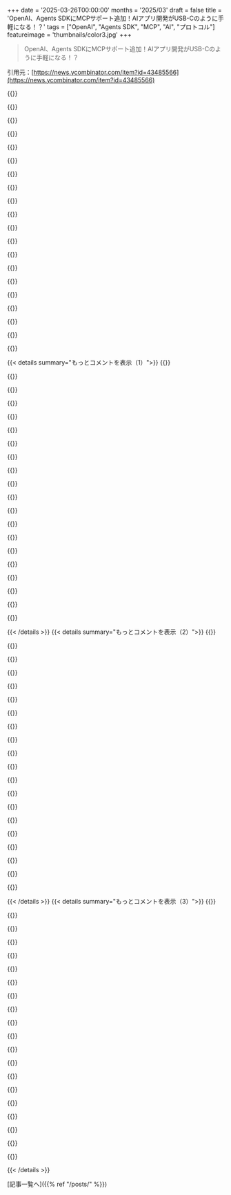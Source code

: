 +++
date = '2025-03-26T00:00:00'
months = '2025/03'
draft = false
title = 'OpenAI、Agents SDKにMCPサポート追加！AIアプリ開発がUSB-Cのように手軽になる！？'
tags = ["OpenAI", "Agents SDK", "MCP", "AI", "プロトコル"]
featureimage = 'thumbnails/color3.jpg'
+++

> OpenAI、Agents SDKにMCPサポート追加！AIアプリ開発がUSB-Cのように手軽になる！？

引用元：[https://news.ycombinator.com/item?id=43485566](https://news.ycombinator.com/item?id=43485566)

{{<matomeQuote body="今日、MCPにStreamable HTTPが追加されたのは大きな進歩だね。リモートのHTTPサーバーとの間に常時接続が不要になったから。でも、仕様を見ると、LSPみたいなパラダイムをHTTPサーバーに持ち込むのは複雑すぎる気がする。たとえば、tool callはこんな感じ。<br>{”jsonrpc”: ”2.0”, ”id”: 2, ”method”: ”tools/call”, ”params”: {”name”: ”get_weather”, ”arguments”: {”location”: ”New York”}}}<br>これって、普通に`/get_weather`に`{ ”location”: ”New York” }`をPOSTするだけじゃん？もっとシンプルにして、普通のHTTPサーバーにフォールバックする方がいいと思うんだよね。Authorizationヘッダーでセッションをネゴして、OpenAPIとかJSON Schemaでエンドポイントを定義すればいいじゃん。" userName="keithwhor" createdAt="2025-03-26T21:27:48" color="">}}

{{<matomeQuote body="めっちゃ同意。MCPは複雑すぎる。何のメリットがあるのかわからない。カスタムのdev toolが必要になるから、時間の無駄になる可能性が高い。伝統的なプロトコルって感じもしないし。結局、みんなが使うから実装するんだろうけど、正しいアプローチだとは思えない。もっとシンプルなHTTPベースのOpenAPIサービスの方が良かったのに。" userName="_pdp_" createdAt="2025-03-26T22:04:38" color="#38d3d3">}}

{{<matomeQuote body="ローカルサービスに`stdio`を使うのはマジで理にかなってると思う。JSONRPCも込みでね。でも、リモートのHTTP MCPサーバーには、もっと簡単な解決策があるべき。昔、OpenAIが`.well-known/ai-plugin.json`っていうプラグインを発表したじゃん。あれはAPI specへのリンクを含んでて、ChatGPTがそれを読んでAPI全体を理解できるっていうやつ。あれはマジでクールだった。<br>ChatGPT Pluginsは失敗したけど、それは技術的な問題じゃなくて、統合に対する需要がまだなかったからだと思う。会社はまだ独自のLLMスタックを構築し始めたばかりだったし、ChatGPT desktopもなかったし。" userName="keithwhor" createdAt="2025-03-26T22:11:21" color="#ff33a1">}}

{{<matomeQuote body="わかる。OpenAIがやったことはシンプルで美しかった。あと、MCPサービスがプラグアンドプレイだって勘違いしてる人がいる気がする。そうじゃないんだよね。関数名とか説明はプロンプトそのものだから、呼び出し方を調整するために変更する必要があるはず。MCPサーバーはそういう拡張性を想定してないから、プロンプトにコンテキストを追加するしかない。でも、それって経験がないと難しいんだよね。" userName="_pdp_" createdAt="2025-03-26T22:24:33" color="#45d325">}}

{{<matomeQuote body="プロンプトを渡すだけじゃないんだよね。Rampみたいなプロダクションシステムでは、エンドポイントからデータを処理するためにカスタムのETLパイプラインを構築して、構造化されたトランザクションデータをLLMコンテキストウィンドウに提供するために別のデータベースをホストする必要があった。<br>promptとかcontextの管理はマジボトルネックになる。MCPサーバーは、タスク関連のpromptとかtool wrapperを必要な時に動的にフェッチすることで、prompt loaderとして機能する。" userName="sarthak_chauhan" createdAt="2025-04-01T20:11:58" color="">}}

{{<matomeQuote body="MCPは業界全体の共同作業を目指してるってのが良い点だよね。pluginsはOpenAI固有のものだったけど。だから、貢献して開発をdirectionできる可能性がある！このdialogueは役に立つと思うし、開発者がGitHubとかで反応してくれると嬉しいな。" userName="keithwhor" createdAt="2025-03-26T22:29:24" color="">}}

{{<matomeQuote body="MCPのユースケースはローカルのfilesystemタスクだと思ってたから、このコメントを理解するのに時間がかかった。ファイルを操作するのがLLMの主要なユースケースなんだよね。AnthropicがリリースしてClaude Desktopに統合して以来ずっと。でも、web requestを想定してる人もいるんだね。" userName="mordymoop" createdAt="2025-03-27T00:00:42" color="">}}

{{<matomeQuote body="なるほどね。でも、それなら「Local-first MCP」と「Remote MCP」を区別するべきだと思う。APIエンジニアの多くは「すでに確立された方法があるんだから、それで標準化しようぜ」って思ってるんじゃないかな。" userName="keithwhor" createdAt="2025-03-27T00:11:55" color="#45d325">}}

{{<matomeQuote body="同意だね。STDIOとか、Cursor/Windsurfみたいな既存のアプリでMCPを使うケースが多いよね。多くの開発者は独自のツールを構築して統合したいと思ってるけど、サーバーの構築、クライアントのバンドル、追加のlatencyを考えると、ROIに見合わないんじゃないかな。セキュリティがMCPで”handle”されるって思ってる人もいるみたいだけど、それは早計かも。全体的には正しい方向への一歩だけど、まだ初期段階だね。" userName="vykthur" createdAt="2025-03-31T15:59:46" color="">}}

{{<matomeQuote body="CloudflareのRemote MCP setupで、この問題のどれくらいがすでに解決されてるんだろう？" userName="sarthak_chauhan" createdAt="2025-04-01T20:24:22" color="">}}

{{<matomeQuote body="マジそれなー。MCPとかLangChainみたいなのを見ると、オレもついに「最近の若いモンは」って言うおじさんになっちまったかって思うわ。でも、若い頃だったら絶対ワクワクしてたと思う。" userName="tlrobinson" createdAt="2025-03-26T23:30:36" color="">}}

{{<matomeQuote body="LangChainは客観的に見てヒドいフランケンシュタインみたいなAPIだよな。若い頃に優秀な開発者だったとしても、軽蔑してたと思うし、MCPにも用心するだろうね。MCP APIもかなりアレだけど、モジュール性、統合、エージェントツールに関して新しいパラダイムが生まれ始めてて、現時点ではMCPが唯一の現実的な選択肢なんだよね。" userName="soulofmischief" createdAt="2025-03-26T23:57:43" color="#45d325">}}

{{<matomeQuote body="MCP APIのどこがダメなの？シンプルで広く使われてる標準ベースのトランスポート使ってるし、カスタム実装もできるし。シンプルなAPIで、ライブラリなしでもどんな言語でも簡単に使えるじゃん？" userName="zambachi" createdAt="2025-03-27T17:26:58" color="#ff5c5c">}}

{{<matomeQuote body="LangChainの何が問題か詳しく教えてほしいなー。ウチは柔軟で安定してる抽象化レイヤーっぽいから使おうとしてるんだけど、何か見落としてる点があるのかな？" userName="gnatolf" createdAt="2025-03-27T04:48:30" color="#38d3d3">}}

{{<matomeQuote body="LangChainは手っ取り早く始めるには良いけど、不要な抽象化で本質的な難しさが分かりにくくなっちゃうって気付く人が多いんだよね。" userName="gregorymichael" createdAt="2025-03-27T05:01:21" color="">}}

{{<matomeQuote body="型なしJSONの塊とPythonのスープで、全部複雑に非同期で動いてる感じ。<br>エージェントの状態にこの変数ある？<br>場合による！1時間前に起動したエージェント？変更前の状態？マネージャーの状態？前のエージェントは正常に動いた？何か問題なかった？" userName="davedx" createdAt="2025-03-27T08:28:53" color="">}}

{{<matomeQuote body="作りたいプロダクトよりも、ツールやフレームワークとの戦いに時間取られちゃうんだよね。" userName="jinushaun" createdAt="2025-03-27T08:12:51" color="#ff5c5c">}}

{{<matomeQuote body="意味不明なエラーでハゲそうになるし、ドキュメントはコロコロ変わるし。" userName="anxman" createdAt="2025-03-29T17:33:20" color="">}}

{{<matomeQuote body="マジでIT業界から足を洗おうか考え中。" userName="davedx" createdAt="2025-03-27T08:26:46" color="">}}

{{<matomeQuote body="え、MCPとLangChainが原因で？" userName="romankolpak" createdAt="2025-03-27T12:04:26" color="">}}

{{< details summary="もっとコメントを表示（1）">}}
{{<matomeQuote body="マジそれなー。文化的な影響ってやつ？Vibe codingとか、何でもかんでも詰め込んだアプリとか、k8sだらけ、エージェントだらけ。業界全体がマジで迷走してて、具体的なビジネスの問題解決よりも、なんかフワッとした万能薬に向かって突っ走ってる感じ。昔からそうだったけど、AIがコーディングツールに入ってきてから特にヤバい気がする。個人的な意見だけどねー。" userName="davedx" createdAt="2025-03-30T15:42:16" color="">}}

{{<matomeQuote body="わかるー。OpenAPIの仕様をAIに渡して、全部やらせた方が上手くいったわ。MCPの構造とかツールガイダンスは良いと思うけど、REST APIとウェブサーバーじゃダメだったのかな？" userName="pcarolan" createdAt="2025-03-26T22:25:11" color="">}}

{{<matomeQuote body="それなー。うちのユースケースは「リモートツーリング」、つまりAPIの呼び出しが多いんだよね。APIをラップするためにMCPサーバーを実装するのって、実装もインフラもめっちゃ複雑じゃね？GraphQLはAPIの定義にはマジで良い感じの「セマンティック」なインターフェースだと思う。GraphQLのスキーマは説明文を書けるし、人間にも読みやすいし。データヘビーなAIのユースケースでは、GraphQLの柔軟性が良い感じで、データの深さを変えれるから、コストとかLLMアプリのパフォーマンス制御に役立つ。" userName="mbroecheler" createdAt="2025-03-27T15:26:32" color="#785bff">}}

{{<matomeQuote body="マジかー。すごい。思いつかなかった。GraphQLはあんまり好きじゃないんだけど、それマジで良いかも。まだコード見てないし、ここで聞くことじゃないかもだけど、このライブラリって、どんなGraphQLサーバーでも使える感じ？" userName="_pdp_" createdAt="2025-03-27T20:46:54" color="">}}

{{<matomeQuote body="まさに俺が言いたいこと：<br>＞https://taoofmac.com/space/notes/2025/03/22/1900" userName="rcarmo" createdAt="2025-03-27T08:05:59" color="">}}

{{<matomeQuote body="「ツール呼び出し」はMCPの一部でしかないんだよね。サーバー側からクライアントに何かをさせる「サンプリング」とかもある。ツール呼び出しに関しては、MCPみたいなレイヤーがあるのは理にかなってると思う。REST-APIがないものとか、コンピューターへの直接アクセスが必要なものもあるし（ファイルシステムとかプロセスとか）。例えば、DBやRedisインスタンスでSQLコマンドを実行したり、Dockerコンテナを起動したり、SSHでサーバーに接続してコマンドを実行したり、ファイルを読んで必要な情報を抽出したり（OCRとか）、WebDriverプロトコルを使ってリモートブラウザを制御したり、バックエンドへの永続的な接続が必要だったり。REST-APIだけのユースケースなら、MCPはSwagger/OpenApi-Specがやろうとしてることと同じだと思う。つまり、何らかのフォーマットを強制して、各エンドポイントに「名前」とパラメータのリストを与える。問題は、これらのAPI仕様をLLMにツールとして渡す標準的な方法がないことだね。将来的には、MCPサーバーが既存のAPI仕様ファイルを解析して、それらのAPIをツールとして公開するライブラリ/抽象化が作られると思う。REST APIとのステートフルなやり取りを可能にするために、コンピューター上のローカルな状態と組み合わせることができる。" userName="pulkitsh1234" createdAt="2025-03-27T07:14:31" color="#38d3d3">}}

{{<matomeQuote body="OpenAPIの仕様をMCPの仕様に変換するツール作ったった：<br>https://www.open-mcp.org<br>(デプロイしたばっかだから、DNSがまだ伝播してないかも…)" userName="dan-kwiat" createdAt="2025-03-27T16:52:57" color="#ff33a1">}}

{{<matomeQuote body="APIのMCPサーバーを作ろうとしたら500エラーが出た。<br>使ったURL：https://engineapi.moonstream.to/metatx/openapi.json<br>レスポンスボディ：{success: false, error: サーバーURLはhttps://またはhttp://で始まる必要があります}" userName="zomglings" createdAt="2025-03-27T20:37:58" color="">}}

{{<matomeQuote body="個人的にはRPCの方がRESTより好きなんだけど、ここで面白いのは、(1)「tools/call」っていう（リモートの）メソッドを呼ぶRPCがあって、それは(2)「get_weather」っていうメソッドを呼ぶ、っていうこと。両方のメソッドに引数があるんだけど、「tools/call」の引数は「params」って呼ばれてて、「get_weather」の引数は「arguments」って呼ばれてる。" userName="ants_everywhere" createdAt="2025-03-27T01:58:02" color="">}}

{{<matomeQuote body="めっちゃわかる。俺もずっと戦ってきたんだよねー。すべてのエンドポイントをPOSTとJSONのパラメータにする会社を作って、SDK開発を簡単にしようとしたんだ。SOAPみたいな感じで。なんでHTTPメソッドが必要なんだ？ほとんどのSDKは.retrieveとかに単純化してるのに。なんでエンドポイントに名前を付けないんだ？ってね。で、気づいたのは、これらの仕様は長期間にわたって安定していて、多くのエッジケースを処理するから価値があるんだってこと。あと、システム統合の観点から言うと、みんなすでに知ってるし、訓練されてる。長年かけて、コモンズの知恵を受け入れた。" userName="keithwhor" createdAt="2025-03-27T02:08:15" color="#785bff">}}

{{<matomeQuote body="アドホックなRPCってJSON request/responseでHTTP使うやつでしょ？それってJSON-RPC 2.0よりダメじゃね？RESTじゃなくても（HATEOASは置いといて）RPCになるし、ちゃんと書いててもアドホックだよ。<br>[1] そうじゃなくてもREST（HATEOASでも良い）はRPCだし、ちゃんとドキュメントされててもアドホックってこと。<br>[2] https://www.jsonrpc.org/specification" userName="michaelsbradley" createdAt="2025-03-27T00:59:03" color="">}}

{{<matomeQuote body="HATEOASの皮肉な点は、LLMこそがHATEOASに必要な「進化できるエージェント」だってこと。HATEOASは人間レベルの知能を前提にしてて、エンドポイントを自動でクロールして、人間の言葉で書かれたドキュメントを読むことを期待してたんだよね。ブラウザみたいなクライアントしかHATEOASに対応できないのは、構造が動的に変わるAPIへの対応を人間に任せてるから。" userName="imtringued" createdAt="2025-03-27T09:17:32" color="">}}

{{<matomeQuote body="なんでツールの例でget_weatherの場所がいつも「New York」なの？" userName="antupis" createdAt="2025-03-27T06:32:48" color="">}}

{{<matomeQuote body="めっちゃ同意。ACI.devってマネージドな認証付きツール呼び出しプラットフォームで同じことやってるよ。<br>https://www.aci.dev/<br>うちはlist_tools()だけじゃなくて、もっと柔軟なツール発見機能を提供してる。" userName="thisisfixer" createdAt="2025-03-27T12:07:50" color="">}}

{{<matomeQuote body="BLAH（Barely Logical Agent Host）ってのを作ってるんだけど、これは標準（スキーマがある）で、周りにツールのエコシステムがあるんだ。(opensourceでロックインなし) MCPは単なる「ブリッジ」って感じ。BLAHはSLOPとかOpenAPIもサポートしてるし。例えば、blah.jsonでツールを定義して、`blah mcp start --config blah.json`ってやると、MCPサーバーとかSLOPサーバーとかOpenAPIからツールを全部まとめてリストアップしてくれる。Cloudflare AIチームがやってることも良い感じ。<br>https://blog.cloudflare.com/remote-model-context-protocol-se…" userName="thomasfromcdnjs" createdAt="2025-03-26T23:30:50" color="#ff5c5c">}}

{{<matomeQuote body="それめっちゃクールだけど、XKCDの標準のやつみたい[0]。業界がMCPで標準化してるのに、それが良くないってなったら、振り出しに戻るだけじゃん。強い意志（と低いエゴ）を持って、本当に良い実装にたどり着けると良いね。<br>[0] https://xkcd.com/927/" userName="keithwhor" createdAt="2025-03-26T23:35:15" color="#ff33a1">}}

{{<matomeQuote body="USBの例えは良くないと思う。ソフトウェア開発のほとんどは接続することだし。「これはUSBみたいなもの」って言っても、ソフトウェアの大部分をカバーできる。抽象化は良いけど、説明が不透明なのは学習の邪魔になる。" userName="namaria" createdAt="2025-03-26T23:42:09" color="">}}

{{<matomeQuote body="開発者の一部だけが「接続」に時間を使ってる。もしあなたがそういう開発者なら、スキルアップするか転職を考えた方が良いかも。自動化が進めば、そういう開発者からいなくなると思うよ。" userName="soulofmischief" createdAt="2025-03-27T00:00:06" color="">}}

{{<matomeQuote body="いやいや、システム統合は開発の90%くらい占めてるって。抽象化のレイヤーは違うけど。企業はそれを無くそうとしたり自動化しようとしたりしてるけど、いつも失敗してる。" userName="keithwhor" createdAt="2025-03-27T00:07:45" color="">}}

{{<matomeQuote body="こう考えるのはやめて欲しい。<br>＞https://www.osmos.io/fabric" userName="kiratp" createdAt="2025-03-27T02:10:58" color="">}}


{{< /details >}}
{{< details summary="もっとコメントを表示（2）">}}
{{<matomeQuote body="MCPをAIアプリのUSB-Cポートみたいに考えるとわかりやすいってことらしいけど、ソフトウェアエンジニアの俺にはピンとこないなー。" userName="talles" createdAt="2025-03-26T20:18:07" color="">}}

{{<matomeQuote body="MCPを理解するにはアプリ設計の発想を変える必要があるんだよね。従来型アプリは設計時に機能が決まってるけど、MCPネイティブアプリはユーザーが実行時にツールを追加できる。ブラウザみたいな感じで、設計時にどんなツールが追加されるかわからないのが面白いところ。まだ多くの開発者はこういうアプリ作ってないから混乱するんだと思うよ。" userName="ondrsh" createdAt="2025-03-26T21:56:12" color="#ff33a1">}}

{{<matomeQuote body="MCPのクライアント側の説明としては良いと思う。でもMCPクライアントを作ってるのはOpenAIとか一部の企業だけじゃないかな？ほとんどの開発者はMCPサーバーを作ってて、結局設計時にツールを決めてるんだよね。CursorとかClaudeもMCPサーバー内でツールを動的にON/OFFできないし。" userName="paradite" createdAt="2025-03-27T06:38:18" color="">}}

{{<matomeQuote body="設計時と実行時の概念はクライアントとサーバー両方に当てはまるよ。サーバー開発者はこの概念を軽視しがちだけど、エンドユーザーがMCPサーバーを直接実行できるようになったのは大きな変化で、サーバー作者にとってもメリットがあるんだ。" userName="ondrsh" createdAt="2025-03-27T08:10:23" color="">}}

{{<matomeQuote body="なるほど、ユーザー視点で見るとパラダイムシフトってことだね。" userName="paradite" createdAt="2025-03-27T08:42:11" color="">}}

{{<matomeQuote body="MCPが実現する機能の良い特徴付けだね。ありがとー。<br>ユーザーが自分でツールを持ち込むことでアプリの機能を拡張できるモデルって、どれくらいのアプリにメリットがあると思う？Cursorみたいな開発ツールは当てはまるけど、他に例はある？ユーザーはどうすれば適切なツールを見つけてインストールして使えるようになるんだろう？プラグインと違ってMCPサーバーは挙動が制限されないけど、大丈夫？" userName="vykthur" createdAt="2025-03-27T00:00:05" color="">}}

{{<matomeQuote body="＞ユーザーが自分でツールを持ち込むことでアプリの機能を拡張できるモデルって、どれくらいのアプリにメリットがあると思う？<br>長期的にはほぼ100%だと思う。Slackにアクセスしてメールの下書きをしたり、LinearがGitとかEmailとかSlackにアクセスしたり…Spotifyはまだ思いつかないけど、ShazamみたいなMCPサーバーが出てくるかも。<br>＞ユーザーはどうすれば適切なツールを見つけてインストールして使えるようになるんだろう？<br>LLMがレジストリを見て自動でやってくれるようになるよ。ローカルでの実行はWASMで解決できるかも。<br>＞MCPサーバーは挙動が制限されないけど、大丈夫？<br>セキュリティの問題は3つあるね。1つ目はMCPサーバーのコード自体、2つ目はツール呼び出しの引数で情報が漏れる可能性、3つ目はツール結果から情報が漏れる可能性。LLMが自動で設定するようになったら確認が必要だね。" userName="ondrsh" createdAt="2025-03-27T09:10:19" color="#785bff">}}

{{<matomeQuote body="＞ローカルでの実行は非自明だけど、WASMで解決できるかも。<br>WASMを使ったプラグイン開発とOCIレジストリを使ったホスティングのhyper-mcpを始めたのはそのためだよ。Dockerfileでプラグインをパッケージングできるし、WASMに対応してれば好きな言語で開発できるよ。https://github.com/tuananh/hyper-mcp" userName="tuananh" createdAt="2025-03-27T09:18:40" color="#ff5c5c">}}

{{<matomeQuote body="すごく共感する！機能の提供方法とユーザーへの構成可能性が完全に変わるよね。言い得て妙。" userName="amerine" createdAt="2025-03-26T22:11:37" color="#ff5c5c">}}

{{<matomeQuote body="それってプラグインと同じじゃない？" userName="kblissett" createdAt="2025-03-26T22:49:36" color="">}}

{{<matomeQuote body="似てるけど、一段階上って感じかな。PluginsはAPIがあらかじめ決まってて、アプリはそのAPIに合わせてコード書くし、pluginの開発者もそうする。機能はAPI通して直接使うってのがレベル1。MCPはメタプロトコルで、APIをpluginがアプリに実行中に知らせるAPIみたいなもん。だからMCPはpluginのAPIより一段階上。LLMがAPI理解して実行中に呼べるからこそできるんだよね。昔は開発者がAPIを設計時に理解する必要あったけど、今はLLMが実行中に理解できる。だからユーザーがアプリに機能を追加できるってわけ。自分のブログで悪いけど、これについて書いたから、参考になるかも。https://www.ondr.sh/blog/thoughts-on-mcp" userName="ondrsh" createdAt="2025-03-26T23:16:41" color="#ff5733">}}

{{<matomeQuote body="＞And because this can now happen at runtime, users (instead of developers) can add arbitrary functionality to applications.”<br>これの意味がわかんないんだよね。MCPがなくても、サーバーにはAPIがあって、ドキュメント見れば、自分のアプリからAPI呼んで機能追加できるじゃん(python scriptとか)。MCPがあると、LLMがMCPでドキュメントされてるAPIを呼んで機能追加する。何が違うの？どっちにしろアプリのコード変えないとダメじゃん？LLMに全部任せるなら、結果は予測不能だし。" userName="Xelynega" createdAt="2025-03-27T16:39:20" color="">}}

{{<matomeQuote body="＞In both cases the application code needs to be modified to account for the new functionality, unless you're also using the LLM to handle the logic which will have very unpredictable results.”<br>MCPの場合は、アプリのコードは変えないんだよ。まずアプリをリリースして、後から機能を追加する。普通のAPIを使う場合はその逆。そこが違うんだ。" userName="ondrsh" createdAt="2025-03-27T21:05:21" color="">}}

{{<matomeQuote body="さっぱりわからん。アプリがAPIのデータに依存する機能（税金情報の表示、税金情報の入力、税金計算とオートコンプリート）を実行する場合、HTTP REST APIよりもMCPを使ってUIを簡単に拡張するにはどうすればいいの？MCPでも、ユーザーがこの新しい機能とやり取りするためのUI要素（入力、出力）を追加するために、アプリケーションコードを更新する必要があるんじゃないの？" userName="Xelynega" createdAt="2025-03-28T02:20:23" color="">}}

{{<matomeQuote body="いや、MCPにはUIの概念はまだないんだよ。ツールの結果は通常テキストのみだけど、Imageの抽象化もあるよ（クライアントが表示方法を決めることができる、例えばインライン）。" userName="ondrsh" createdAt="2025-03-28T09:12:20" color="">}}

{{<matomeQuote body="アプリケーションコードが存在しないから、アプリケーションコードを変更する必要がないってこと？それって、タスクを実行するためにwget/bashの使い方を指示するだけの“アプリケーション”の場合、REST APIでアプリケーションコードを変更する必要がないって言ってるのと同じじゃない？" userName="Xelynega" createdAt="2025-03-30T22:17:39" color="">}}

{{<matomeQuote body="今のMCPはマジでセキュリティの悪夢。開発者のセキュリティ文化への理解不足とか、セキュリティ意識の低い人がコードを自動生成して監査しないとか、最悪の事態が起こりそう。90年代に戻った気分。セキュリティ研究者には良い時代だね！" userName="soulofmischief" createdAt="2025-03-27T00:10:00" color="#ff5733">}}

{{<matomeQuote body="＞Feels like we've slid back into the 90s in this regard.”<br>やったぜ。90年代とか2000年代初期は、ソフトウェアがユーザーを閉じ込めたり、情報を集めたりするんじゃなくて、役に立つようにデザインされてたんだよ。セキュリティは常に有用性と対立するからね。MCPはまず役に立つように設計されてるから、セキュリティの悪夢に見えるんだ。セキュリティがないとユーザーにも悪いから、少しはセキュリティが必要だけど、現代のセキュリティの考え方にとらわれすぎないでほしいな。ユーザーから利益を守るためだけのセキュリティじゃなくてね。<br><br>＞a general lack of appreciation for security culture amongst developers, and the emerging vibe coding paradigm where non-security-minded people automatically generate and fail to properly audit production-facing code<br>誰を誰から、何のために守るのかっていう考慮も足りないよね。MCPとか、LLMとかは、ユーザーに力を取り戻させてるんだ。コンピューティングが普及した時に破壊された“心の自転車”っていう考え方を思い出させてるんだよ。今回はすぐに殺さないでほしい。" userName="TeMPOraL" createdAt="2025-03-27T08:10:40" color="#ff33a1">}}

{{<matomeQuote body="懸念点：<br>・リモートのMCPサーバーがデータを保存/変更しないとか、言われたこと以外のことをしないとか、どうやって信用するの？<br>・ローカルのMCPサーバーがマシンを壊したり、データを削除したりしないって、どうやって信用するの？<br>・サーバーはエンドユーザーをどうやって認証するの？違うユーザーに違う権限を与えるサーバーはどうやって作るの？<br>これらは絶対に正しく行う必要があることで、市場での優位性を得るためにユーザーのセキュリティを犠牲にするのは倫理的に破綻している。歩行者は橋が建設されるときにどの規制が自分たちに役立つかを正確に知っているわけではないので、土木工学における腐敗や怠慢を止めることを期待するわけではない。大量インフラストラクチャについても同様であるはずだ。エンジニアとして正しい判断を下す義務がある。<br><br>＞MCP, vibe coding, and LLMs in general are briefly giving end-users back some agency, bringing back the whole idea of “bicycle for the mind”<br>15年後のソフトウェアがどうなるか楽しみ。それを殺すつもりはない。守りたいし、関係者全員を守りたい。" userName="soulofmischief" createdAt="2025-03-27T10:03:01" color="#ff33a1">}}

{{<matomeQuote body="これについてどう思うか教えてほしいな。<br><br>https://blog.cloudflare.com/remote-model-context-protocol-se…" userName="sarthak_chauhan" createdAt="2025-04-01T21:44:34" color="">}}


{{< /details >}}
{{< details summary="もっとコメントを表示（3）">}}
{{<matomeQuote body="MCPのこの側面があまり言及されないのは驚きだよね。ファイルシステムへの無制限アクセスやREST APIのPOSTエンドポイントへの接続を提供するMCPを適用すると、モデルとシステムプロンプトの両方に大きな信頼を置くことになるんだから。<br>（とはいえ、自分も実験として強力だけど危険なツール（例：アンサンドボックスで自分のマシン上で任意のPythonコードを実行）を書いているんだけど、結果はすごく面白いんだよね。）" userName="jcheng" createdAt="2025-03-27T00:52:02" color="#ff5c5c">}}

{{<matomeQuote body="確かにそうかもね。<br>いや、MCPはまだ勝ってないよ（今のところ）<br>https://newsletter.victordibia.com/p/no-mcps-have-not-won-ye…" userName="vykthur" createdAt="2025-03-27T00:12:42" color="">}}

{{<matomeQuote body="だよね。使い捨てVMでサンドボックス化しない限り、現時点では役に立たない気がする。怖いね。" userName="lurking_swe" createdAt="2025-03-27T02:07:05" color="">}}

{{<matomeQuote body="ブログ記事、両方ともすごく面白かったよ。すごく考えられてるし、説明も分かりやすい。次の投稿（数ヶ月後、数年後でも）のアップデートを受け取るために購読したいんだけど、ブログにRSSフィードを追加してもらうことって可能かな？" userName="jglamine" createdAt="2025-03-27T03:49:58" color="#ff5733">}}

{{<matomeQuote body="ありがとう。RSSを追加したけど、WC3でエラーが出てる。時間があるときにプレーンなmarkdownに移行するつもり。そうすればもっと簡単になる。" userName="ondrsh" createdAt="2025-03-27T21:08:06" color="">}}

{{<matomeQuote body="ブログはSubstackでホストされていて、フィードをサポートしているよ。<br>https://newsletter.victordibia.com/feed" userName="vykthur" createdAt="2025-03-29T01:15:35" color="">}}

{{<matomeQuote body="それって新しいHATEOASのこと？HTTP APIの自動検出のためのプラグ可能なフレームワークはすごく便利だよね。AIだけじゃなくて。" userName="freeone3000" createdAt="2025-03-26T22:27:03" color="#ff33a1">}}

{{<matomeQuote body="いや、世界が全部webshitで、すべてがREST経由で最適に使用されるわけではないって理解するまで、理解できないよ。<br>（WebshitでさえRESTで最適に使用されるわけじゃない。その証拠に、ほとんどすべての”REST”APIは、RPC over HTTPを装って設計されてる。）" userName="TeMPOraL" createdAt="2025-03-27T07:58:15" color="#38d3d3">}}

{{<matomeQuote body="全文引用した方がいいね。<br>＞ MCP is an open protocol that standardizes how applications provide context to LLMs. Think of MCP like a USB-C port for AI applications. Just as USB-C provides a standardized way to connect your devices to various peripherals and accessories, MCP provides a standardized way to connect AI models to different data sources and tools.”<br>＞MCPは、アプリケーションがLLMにコンテキストを提供する方法を標準化するオープンプロトコルだよ。MCPをAIアプリケーション用のUSB-Cポートのように考えてみて。USB-Cがデバイスをさまざまな周辺機器やアクセサリに接続するための標準化された方法を提供するのと同じように、MCPはAIモデルをさまざまなデータソースやツールに接続するための標準化された方法を提供するんだ。" userName="dotancohen" createdAt="2025-03-26T21:07:31" color="#38d3d3">}}

{{<matomeQuote body="USB-Cのどこが当てはまるのか知りたいなー。あれって実際は30種類くらいのプロトコルがある複雑なプラグで、プラグとかケーブルがどんな機能を持ってるのかマジで分かりづらいじゃん？" userName="madeofpalk" createdAt="2025-03-26T22:52:18" color="">}}

{{<matomeQuote body="もしかして、LLMを使って説明してるのかな？特にGeminiは、役に立たないアナロジーにめっちゃこだわるよね。Wikipediaみたいな、もっとコンテキストがある方が良いんだけどなー。今はLLMが学習に役立つとは思えないんだよね。残念だけど、可能性は感じるんだ。" userName="jchw" createdAt="2025-03-26T20:33:08" color="">}}

{{<matomeQuote body="LLMって、まるで無制限だけど下手くそな百科事典みたいだよね。不正確だったり、あんまり役に立たなかったりするけど、もっと良い情報源を見つけるためのきっかけにはなるかも。「自分が何を知らないか分からない」っていう問題を解決してくれる感じ。" userName="colechristensen" createdAt="2025-03-26T20:40:36" color="#785bff">}}

{{<matomeQuote body="これって「お前の母ちゃんは誰とでも互換性がある」っていうジョークかと思った。" userName="votick" createdAt="2025-03-26T20:27:53" color="">}}

{{<matomeQuote body="俺はこっちの解釈の方が好きだなー。<br>＞MCPはAIのUSB-Cじゃない。ただのUSB-C(laude)ドングルだ<br>＞https://dev.to/internationale/mcp-is-not-ai-usb-c-its-usb-cl...<br>イラストは公式サイトにあるよ。ドングルを発明した会社がUSBを発明したって主張するのは、ちょっとどうかと思う。" userName="tb1989" createdAt="2025-03-26T21:20:52" color="#ff5733">}}

{{<matomeQuote body="このアナロジーの何がダメなの？共通のAPIとかプロトコルのセットで、データとか機能を共有する方法が含まれてるんでしょ？それってまさにUSBじゃん。" userName="atonse" createdAt="2025-03-26T20:51:30" color="">}}

{{<matomeQuote body="これって昔はただの「標準」って呼んでたよね。でも今は、新しい開発者に標準を説明するためにアナロジーが必要らしい。" userName="soulofmischief" createdAt="2025-03-27T00:12:37" color="">}}

{{<matomeQuote body="でも、まだ厳密には標準じゃないんだよね。中立的な団体とかコンソーシアムに認められてないし。でも、OpenAIがSDKに追加したから、事実上の標準になりつつあるね。QUICとかHTTP3みたいに、標準を作るために使われる可能性もあるかも。" userName="atonse" createdAt="2025-03-30T01:49:04" color="#45d325">}}

{{<matomeQuote body="みんなUSB-Cプロトコルのこと知ってると思ってるの？" userName="zombiwoof" createdAt="2025-03-26T20:34:33" color="">}}

{{<matomeQuote body="正直、もっと混乱してきたわ。" userName="matthewmacleod" createdAt="2025-03-26T20:42:03" color="">}}

{{<matomeQuote body="MCPの価値がマジで分からん。最近のAI技術の目くらましみたいで、なんか違う気がするんだよね。<br>＞MCPは、アプリがLLMにコンテキストを提供するのを標準化するオープンプロトコルらしい。<br>標準化する必要ある？ text-to-text変換でトークン列を処理してるだけじゃん。tokens-to-tokensよりも凝ったものは、企業のマーケティングの魔法使いが作った幻想だよ。ツールとか関数呼び出しだって、ただのテキストに対する賢いヒューリスティクスに過ぎないし。<br>＞現在、MCP仕様では、トランスポートメカニズムに基づく2種類のサーバーが定義されているらしい…<br>これってマイクロサービスとAIの組み合わせみたい。最後にハッピーになれる人、あんまりいないんじゃないかな。" userName="bob1029" createdAt="2025-03-26T20:13:26" color="">}}


{{< /details >}}


[記事一覧へ]({{% ref "/posts/" %}})
